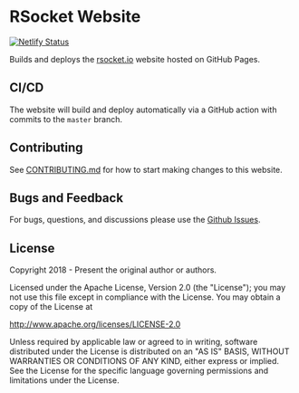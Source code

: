 # RSocket Website

[![Netlify Status](https://api.netlify.com/api/v1/badges/8e20ceda-df0e-4ebe-a730-cde1c98a8c7d/deploy-status)](https://app.netlify.com/sites/rsocket/deploys)

Builds and deploys the [rsocket.io](http://rsocket.io) website hosted on GitHub Pages.

## CI/CD

The website will build and deploy automatically via a GitHub action with commits to the `master` branch.

## Contributing

See [CONTRIBUTING.md](CONTRIBUTING.md) for how to start making changes to this website.

## Bugs and Feedback
For bugs, questions, and discussions please use the [Github Issues](https://github.com/rsocket/rsocket-website/issues).


## License

Copyright 2018 - Present the original author or authors.

Licensed under the Apache License, Version 2.0 (the "License");
you may not use this file except in compliance with the License.
You may obtain a copy of the License at

http://www.apache.org/licenses/LICENSE-2.0

Unless required by applicable law or agreed to in writing, software
distributed under the License is distributed on an "AS IS" BASIS,
WITHOUT WARRANTIES OR CONDITIONS OF ANY KIND, either express or implied.
See the License for the specific language governing permissions and
limitations under the License.
